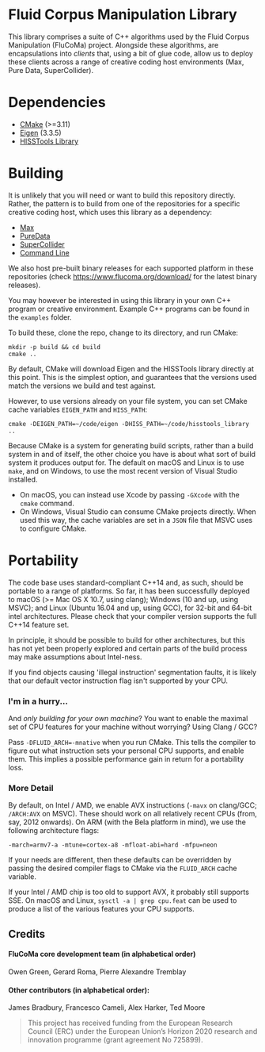 # Fluid Corpus Manipulation Library

This library comprises a suite of C++ algorithms used by the Fluid Corpus Manipulation (FluCoMa) project. Alongside these algorithms, are encapsulations into *clients* that, using a bit of glue code, allow us to deploy these clients across a range of creative coding host environments (Max, Pure Data, SuperCollider).

# Dependencies

* [CMake](http://cmake.org) (>=3.11)
* [Eigen](https://gitlab.com/libeigen/eigen) (3.3.5)
* [HISSTools Library](https://github.com/AlexHarker/HISSTools_Library)

# Building
It is unlikely that you will need or want to build this repository directly. Rather, the pattern is to build from one of the repositories for a specific creative coding host, which uses this library as a dependency:

* [Max](https://github.com/flucoma/flucoma-max)
* [PureData](https://github.com/flucoma/flucoma-pd)
* [SuperCollider](https://github.com/flucoma/flucoma-sc)
* [Command Line](https://github.com/flucoma/flucoma-cli)

We also host pre-built binary releases for each supported platform in these repositories (check https://www.flucoma.org/download/ for the latest binary releases).

You may however be interested in using this library in your own C++ program or creative environment. Example C++ programs can be found in the `examples` folder.

To build these, clone the repo, change to its directory, and run CMake:
```
mkdir -p build && cd build
cmake ..
```
By default, CMake will download Eigen and the HISSTools library directly at this point. This is the simplest option, and guarantees that the versions used match the versions we build and test against.

However, to use versions already on your file system, you can set CMake cache variables `EIGEN_PATH` and `HISS_PATH`:

```
cmake -DEIGEN_PATH=~/code/eigen -DHISS_PATH=~/code/hisstools_library ..
```
Because CMake is a system for generating build scripts, rather than a build system in and of itself, the other choice you have is about what sort of build system it produces output for. The default on macOS and Linux is to use `make`, and on Windows, to use the most recent version of Visual Studio installed.

* On macOS, you can instead use Xcode by passing `-GXcode` with the `cmake` command.
* On Windows, Visual Studio can consume CMake projects directly. When used this way, the cache variables are set in a `JSON` file that MSVC uses to configure CMake.

# Portability
The code base uses standard-compliant C++14 and, as such, should be portable to a range of platforms. So far, it has been successfully deployed to macOS (>= Mac OS X 10.7, using clang); Windows (10 and up, using MSVC); and Linux (Ubuntu 16.04 and up, using GCC), for 32-bit and 64-bit intel architectures. Please check that your compiler version supports the full C++14 feature set.

In principle, it should be possible to build for other architectures, but this has not yet been properly explored and certain parts of the build process may make assumptions about Intel-ness.

If you find objects causing 'illegal instruction' segmentation faults, it is likely that our default vector instruction flag isn't supported by your CPU.

### I'm in a hurry...

And *only building for your own machine*? You want to enable the maximal set of CPU features for your machine without worrying? Using Clang / GCC?

Pass `-DFLUID_ARCH=-mnative` when you run CMake. This tells the compiler to figure out what instruction sets your personal CPU supports, and enable them. This implies a possible performance gain in return for a portability loss.

### More Detail
By default, on Intel / AMD, we enable AVX instructions (`-mavx` on clang/GCC; `/ARCH:AVX` on MSVC). These should work on all relatively recent CPUs (from, say, 2012 onwards). On ARM (with the Bela platform in mind), we use the following architecture flags:

```
-march=armv7-a -mtune=cortex-a8 -mfloat-abi=hard -mfpu=neon
```

If your needs are different, then these defaults can be overridden by passing the desired compiler flags to CMake via the `FLUID_ARCH` cache variable.

If your Intel / AMD chip is too old to support AVX, it probably still supports SSE. On macOS and Linux, `sysctl -a | grep cpu.feat` can be used to produce a list of the various features your CPU supports.

## Credits 
#### FluCoMa core development team (in alphabetical order)
Owen Green, Gerard Roma, Pierre Alexandre Tremblay

#### Other contributors (in alphabetical order):
James Bradbury, Francesco Cameli, Alex Harker, Ted Moore

> This project has received funding from the European Research Council (ERC) under the European Union’s Horizon 2020 research and innovation programme (grant agreement No 725899).
